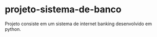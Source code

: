 # projeto-sistema-de-banco
Projeto consiste em um sistema de internet banking desenvolvido em python.
